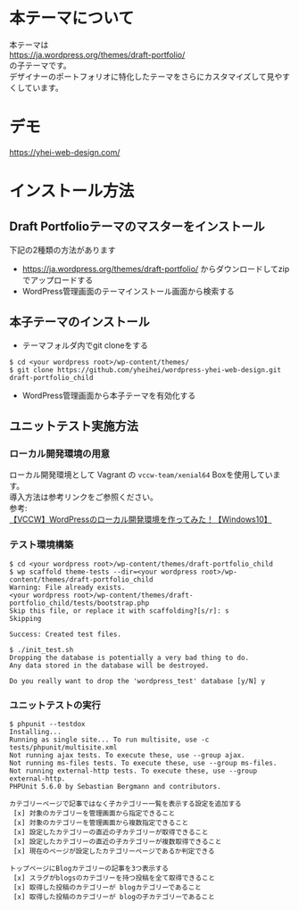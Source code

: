 # 本テーマについて
本テーマは  
https://ja.wordpress.org/themes/draft-portfolio/  
の子テーマです。  
デザイナーのポートフォリオに特化したテーマをさらにカスタマイズして見やすくしています。

# デモ
https://yhei-web-design.com/

# インストール方法

## Draft Portfolioテーマのマスターをインストール
下記の2種類の方法があります  

* https://ja.wordpress.org/themes/draft-portfolio/ からダウンロードしてzipでアップロードする
* WordPress管理画面のテーマインストール画面から検索する


## 本子テーマのインストール

* テーマフォルダ内でgit cloneをする

```
$ cd <your wordpress root>/wp-content/themes/
$ git clone https://github.com/yheihei/wordpress-yhei-web-design.git draft-portfolio_child
```

* WordPress管理画面から本子テーマを有効化する

## ユニットテスト実施方法

### ローカル開発環境の用意
ローカル開発環境として Vagrant の `vccw-team/xenial64` Boxを使用しています。  
導入方法は参考リンクをご参照ください。  
参考: [【VCCW】WordPressのローカル開発環境を作ってみた！【Windows10】](https://cunelwork.co.jp/blog/web/vccw-local-windows/)

### テスト環境構築
```
$ cd <your wordpress root>/wp-content/themes/draft-portfolio_child
$ wp scaffold theme-tests --dir=<your wordpress root>/wp-content/themes/draft-portfolio_child
Warning: File already exists.
<your wordpress root>/wp-content/themes/draft-portfolio_child/tests/bootstrap.php
Skip this file, or replace it with scaffolding?[s/r]: s
Skipping

Success: Created test files.

$ ./init_test.sh 
Dropping the database is potentially a very bad thing to do.
Any data stored in the database will be destroyed.

Do you really want to drop the 'wordpress_test' database [y/N] y
```

### ユニットテストの実行
```
$ phpunit --testdox
Installing...
Running as single site... To run multisite, use -c tests/phpunit/multisite.xml
Not running ajax tests. To execute these, use --group ajax.
Not running ms-files tests. To execute these, use --group ms-files.
Not running external-http tests. To execute these, use --group external-http.
PHPUnit 5.6.0 by Sebastian Bergmann and contributors.

カテゴリーページで記事ではなく子カテゴリー一覧を表示する設定を追加する
 [x] 対象のカテゴリーを管理画面から指定できること
 [x] 対象のカテゴリーを管理画面から複数指定できること
 [x] 設定したカテゴリーの直近の子カテゴリーが取得できること
 [x] 設定したカテゴリーの直近の子カテゴリーが複数取得できること
 [x] 現在のページが設定したカテゴリーページであるか判定できる

トップページにBlogカテゴリーの記事を3つ表示する
 [x] スラグがblogsのカテゴリーを持つ投稿を全て取得できること
 [x] 取得した投稿のカテゴリーが blogカテゴリーであること
 [x] 取得した投稿のカテゴリーが blogの子カテゴリーであること
```


